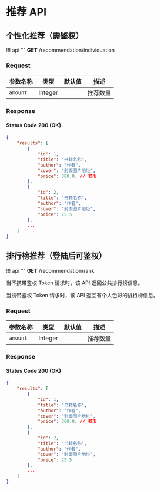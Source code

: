 # 推荐 API

## 个性化推荐（需鉴权）

!!! api ""
    **GET** /recommendation/individuation

### Request

| 参数名称 | 类型 | 默认值 | 描述 |
| --- | --- | --- | --- |
| `amount` | Integer | | 推荐数量 |

### Response

#### Status Code 200 (OK)

```json
{
    "results": [
        {
            "id": 1,
            "title": "书籍名称",
            "author": "作者",
            "cover": "封面图片地址",
            "price": 300.0. // 书币
        },
        {
            "id": 2,
            "title": "书籍名称",
            "author": "作者",
            "cover": "封面图片地址",
            "price": 25.5
        },
        ...
    ]
}
```

## 排行榜推荐（登陆后可鉴权）

!!! api ""
    **GET** /recommendation/rank
    
当不携带鉴权 Token 请求时，该 API 返回公共排行榜信息。

当携带鉴权 Token 请求时，该 API 返回有个人色彩的排行榜信息。

### Request

| 参数名称 | 类型 | 默认值 | 描述 |
| --- | --- | --- | --- |
| `amount` | Integer | | 推荐数量 |

### Response

#### Status Code 200 (OK)

```json
{
    "results": [
        {
            "id": 1,
            "title": "书籍名称",
            "author": "作者",
            "cover": "封面图片地址",
            "price": 300.0. // 书币
        },
        {
            "id": 2,
            "title": "书籍名称",
            "author": "作者",
            "cover": "封面图片地址",
            "price": 25.5
        },
        ...
    ]
}
```


